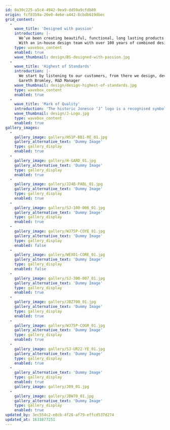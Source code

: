 ```yaml
---
id: 0a30c225-a5c4-4942-9ea9-dd59a9cfdb80
origin: fcf8359a-20e0-4e6e-a442-8cbdb619dbec
grid_content:
  -
    wave_title: 'Designed with passion'
    introduction: |-
      We’ve been creating beautiful, functional, long lasting products for them since 1967.
      With an in-house design team with over 100 years of combined design experience, our experienced Research and Design team are always striving for perfection.
    type: wavebox_content
    enabled: true
    wave_thumbnail: design/BS-designed-with-passion.jpg
  -
    wave_title: 'Highest of Standards'
    introduction: |-
      We start by listening to our customers, from there we design, develop, prototype, test and test again. We’ll never settle for ‘good enough', only ever putting our name to products which meet the highest of standards.
      Gareth Bromley, R&D Manager
    wave_thumbnail: design/design-highest-of-standards.jpg
    type: wavebox_content
    enabled: true
  -
    wave_title: 'Mark of Quality'
    introduction: 'The historic Jonesco ‘J’ logo is a recognised symbol of quality in the Commercial Vehicle, Fire and Safety and Environmental and Storage sectors across the globe.'
    wave_thumbnail: design/J-Logo.jpg
    type: wavebox_content
    enabled: true
gallery_images:
  -
    gallery_image: gallery/HS1P-BB1-RE_01.jpg
    gallery_alternative_text: 'Dummy Image'
    type: gallery_display
    enabled: true
  -
    gallery_image: gallery/H-GARD_01.jpg
    gallery_alternative_text: 'Dummy Image'
    type: gallery_display
    enabled: true
  -
    gallery_image: gallery/J24B-PABL_01.jpg
    gallery_alternative_text: 'Dummy Image'
    type: gallery_display
    enabled: true
  -
    gallery_image: gallery/SJ-100-006_01.jpg
    gallery_alternative_text: 'Dummy Image'
    type: gallery_display
    enabled: true
  -
    gallery_image: gallery/WJ75P-COYE_01.jpg
    gallery_alternative_text: 'Dummy Image'
    type: gallery_display
    enabled: false
  -
    gallery_image: gallery/WEX01-CORE_01.jpg
    gallery_alternative_text: 'Dummy Image'
    type: gallery_display
    enabled: false
  -
    gallery_image: gallery/SJ-300-007_01.jpg
    gallery_alternative_text: 'Dummy Image'
    type: gallery_display
    enabled: true
  -
    gallery_image: gallery/JBZ700_01.jpg
    gallery_alternative_text: 'Dummy Image'
    type: gallery_display
    enabled: true
  -
    gallery_image: gallery/WJ75P-COGR_01.jpg
    gallery_alternative_text: 'Dummy Image'
    type: gallery_display
    enabled: true
  -
    gallery_image: gallery/SJ-UR22-YE_01.jpg
    gallery_alternative_text: 'Dummy Image'
    type: gallery_display
    enabled: true
  -
    gallery_alternative_text: 'Dummy Image'
    type: gallery_display
    enabled: true
    gallery_image: gallery/J09_01.jpg
  -
    gallery_image: gallery/JBW70_01.jpg
    gallery_alternative_text: 'Dummy Image'
    type: gallery_display
    enabled: true
updated_by: 3ec554c2-e8cb-4f28-af79-effcd537d274
updated_at: 1631877251
---
```

